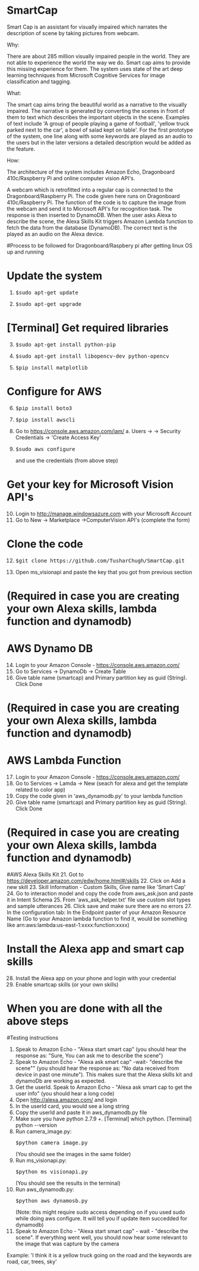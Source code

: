 # SmartCap

Smart Cap is an assistant for visually impaired which narrates the description of scene by taking pictures from webcam.

Why:

There are about 285 million visually impaired people in the world. They are not able to experience the world the way we do. Smart cap aims to provide this missing experience for them. The system uses state of the art deep learning techniques from Microsoft Cognitive Services for image classification and tagging. 

What:

The smart cap aims bring the beautiful world as a narrative to the visually impaired. The narrative is generated by converting the scenes in front of them to text which describes the important objects in the scene. Examples of text include 'A group of people playing a game of football', 'yellow truck parked next to the car', a bowl of salad kept on table'. For the first prototype of the system, one line along with some keywords are played as an audio to the users but in the later versions a detailed description would be added as the feature.

How:

The architecture of the system includes Amazon Echo, Dragonboard 410c/Raspberry Pi and online computer vision API's. 

A webcam which is retrofitted into a regular cap is connected to the Dragonboard/Raspberry Pi. The code given here runs on Dragonboard 410c/Raspberry Pi. The function of the code is to capture the image from the webcam and send it to Microsoft API's for recognition task. The response is then inserted to DynamoDB. 
When the user asks Alexa to describe the scene, the Alexa Skills Kit triggers Amazon Lambda function to fetch the data from the database (DynamoDB). The correct text is the played as an audio on the Alexa device.


#Process to be followed for Dragonboard/Raspbery pi after getting linux OS up and running

# Update the system
1. <pre>$sudo apt-get update</pre>
2. <pre>$sudo apt-get upgrade</pre>

# [Terminal] Get required libraries
3. <pre>$sudo apt-get install python-pip</pre>
4. <pre>$sudo apt-get install libopencv-dev python-opencv</pre>
5. <pre>$pip install matplotlib</pre>

# Configure for AWS
6. <pre>$pip install boto3</pre>
7. <pre>$pip install awscli</pre>
8. Go to https://console.aws.amazon.com/iam/
   a. Users -> <yourname> -> Security Credentials -> 'Create Access Key'
9. <pre>$sudo aws configure</pre> and use the credentials (from above step)

# Get your key for Microsoft Vision API's 
10. Login to http://manage.windowsazure.com with your Microsoft Account
11. Go to New -> Marketplace ->ComputerVision API's (complete the form)

# Clone the code
12. <pre>$git clone https://github.com/TusharChugh/SmartCap.git</pre>
13. Open ms_visionapi and paste the key that you got from previous section

# (Required in case you are creating your own Alexa skills, lambda function and dynamodb)
# AWS Dynamo DB
14. Login to your Amazon Console - https://console.aws.amazon.com/
15. Go to Services -> DynamoDb -> Create Table
16. Give table name (smartcap) and Primary partition key as guid (String). Click Done

# (Required in case you are creating your own Alexa skills, lambda function and dynamodb)
# AWS Lambda Function 
17. Login to your Amazon Console - https://console.aws.amazon.com/
18. Go to Services -> Lamda -> New (seach for alexa and get the template related to color app)
19. Copy the code given in 'aws_dynamodb.py' to your lambda function
20. Give table name (smartcap) and Primary partition key as guid (String). Click Done

# (Required in case you are creating your own Alexa skills, lambda function and dynamodb)
#AWS Alexa Skills Kit
21. Got to https://developer.amazon.com/edw/home.html#/skills
22. Click on Add a new skill
23. Skill Information - Custom Skills, Give name like 'Smart Cap'
24. Go to interaction model and copy the code from aws_ask.json and paste it in Intent Schema
25. From 'aws_ask_helper.txt' file use custom slot types and sample utterances
26. Click save and make sure there are no errors
27. In the configuration tab: In the Endpoint paster of your Amazon Resource Name (Go to your Amazon lambda function to find it, would be something like  arn:aws:lambda:us-east-1:xxxx:function:xxxx)

# Install the Alexa app and smart cap skills
28. Install the Alexa app on your phone and login with your credential
29. Enable smartcap skills (or your own skills)

# When you are done with all the above steps
#Testing instructions
1. Speak to Amazon Echo - "Alexa start smart cap" (you should hear the response as: "Sure, You can ask me to describe the scene")
2. Speak to Amazon Echo - "Alexa ask smart cap" -wait- "describe the scene"" (you should hear the response as: "No data received from device in past one minute"). This makes sure that the Alexa skills kit and dynamoDb are working as expected.
3. Get the userId. Speak to Amazon Echo - "Alexa ask smart cap to get the user info" (you should hear a long code)
4. Open http://alexa.amazon.com/ and login
5. In the userId card, you would see a long string
6. Copy the userId and paste it in aws_dynamodb.py file
7. Make sure you have python 2.7.9 +. [Terminal] which python. [Terminal] python --version
8. Run camera_image.py: <pre>$python camera_image.py</pre> (You should see the images in the same folder)
9. Run ms_visionapi.py: <pre>$python ms_visionapi.py</pre> (You should see the results in the terminal)
10. Run aws_dynamodb.py: <pre>$python aws_dynamosb.py</pre> (Note: this might require sudo access depending on if you used sudo while doing aws configure. It will tell you if update item succedded for dynamodb)
11. Speak to Amazon Echo - "Alexa start smart cap" - wait - "describe the scene". If everything went well, you should now hear some relevant to the image that was capture by the camera 

Example: 'I think it is a yellow truck going on the road and the keywords are road, car, trees, sky'










